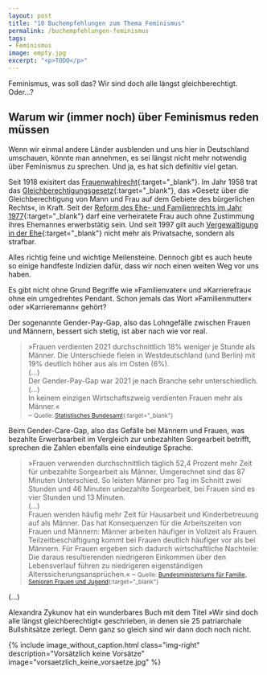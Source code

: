 ```yaml
---
layout: post
title: "10 Buchempfehlungen zum Thema Feminismus"
permalink: /buchempfehlungen-feminismus
tags:
- Feminismus
image: empty.jpg
excerpt: "<p>TODO</p>"
---
```


Feminismus, was soll das? Wir sind doch alle längst gleichberechtigt. Oder...?

## Warum wir (immer noch) über Feminismus reden müssen

Wenn wir einmal andere Länder ausblenden und uns hier in Deutschland umschauen,
könnte man annehmen, es sei längst nicht mehr notwendig über Feminismus zu
sprechen. Und ja, es hat sich definitiv viel getan.

Seit 1918 exisitert das [Frauenwahlrecht](https://www.bundesarchiv.de/DE/Content/Dokumente-zur-Zeitgeschichte/19181130_frauenwahlrecht.html){:target="\_blank"}.
Im Jahr 1958 trat das [Gleichberechtigungsgesetz](https://www.bundesarchiv.de/DE/Content/Dokumente-zur-Zeitgeschichte/19580601-gleichberechtigung.html){:target="\_blank"},
das »Gesetz über die Gleichberechtigung von Mann und Frau auf dem Gebiete des
bürgerlichen Rechts«, in Kraft. Seit der [Reform des Ehe- und Familienrechts im Jahr 1977](https://www.bundestag.de/dokumente/textarchiv/2021/kw13-kalenderblatt-832104){:target="\_blank"}
darf eine verheiratete Frau auch ohne Zustimmung ihres Ehemannes erwerbstätig
sein. Und seit 1997 gilt auch [Vergewaltigung in der Ehe](https://www.bundestag.de/resource/blob/407124/6893b73fe226537fa85e9ccce444dc95/wd-7-307-07-pdf-data.pdf){:target="\_blank"}
nicht mehr als Privatsache, sondern als strafbar.

Alles richtig feine und wichtige Meilensteine. Dennoch gibt es auch heute so
einige handfeste Indizien dafür, dass wir noch einen weiten Weg vor uns haben.

Es gibt nicht ohne Grund Begriffe wie »Familienvater« und »Karrierefrau« ohne
ein umgedrehtes Pendant. Schon jemals das Wort »Familienmutter« oder
»Karrieremann« gehört?

Der sogenannte Gender-Pay-Gap, also das Lohngefälle zwischen Frauen und Männern,
bessert sich stetig, ist aber nach wie vor real.

> »Frauen verdienten 2021 durchschnittlich 18% weniger je Stunde als Männer. Die
> Unterschiede fielen in Westdeutschland (und Berlin) mit 19% deutlich höher aus
> als im Osten (6%).<br/>
> (...)<br/>
> Der Gender-Pay-Gap war 2021 je nach Branche sehr unterschiedlich. (...)<br/>
> In keinem einzigen Wirtschaftszweig verdienten Frauen mehr als Männer.«<br/>
> – <small>Quelle: [Statistisches Bundesamt](https://www.destatis.de/DE/Themen/Arbeit/Arbeitsmarkt/Qualitaet-Arbeit/Dimension-1/gender-pay-gap.html){:target="\_blank"}</small>

Beim Gender-Care-Gap, also das Gefälle bei Männern und Frauen, was bezahlte
Erwerbsarbeit im Vergleich zur unbezahlten Sorgearbeit betrifft, sprechen die
Zahlen ebenfalls eine eindeutige Sprache.

> »Frauen verwenden durchschnittlich täglich 52,4 Prozent mehr Zeit für
> unbezahlte Sorgearbeit als Männer. Umgerechnet sind das 87 Minuten Unterschied.
> So leisten Männer pro Tag im Schnitt zwei Stunden und 46 Minuten unbezahlte
> Sorgearbeit, bei Frauen sind es vier Stunden und 13 Minuten.<br/>
> (...)<br/>
> Frauen wenden häufig mehr Zeit für Hausarbeit und Kinderbetreuung auf als
> Männer. Das hat Konsequenzen für die Arbeitszeiten von Frauen und Männern:
> Männer arbeiten häufiger in Vollzeit als Frauen. Teilzeitbeschäftigung kommt
> bei Frauen deutlich häufiger vor als bei Männern. Für Frauen ergeben sich
> dadurch wirtschaftliche Nachteile: Die daraus resultierenden niedrigeren
> Einkommen über den Lebensverlauf führen zu niedrigeren eigenständigen
> Alterssicherungsansprüchen.«
> – <small>Quelle: [Bundesministeriums für Familie, Senioren Frauen und Jugend](https://www.bmfsfj.de/bmfsfj/themen/gleichstellung/gender-care-gap/indikator-fuer-die-gleichstellung/gender-care-gap-ein-indikator-fuer-die-gleichstellung-137294){:target="\_blank"}</small>


(...)

Alexandra Zykunov hat ein wunderbares Buch mit dem Titel »Wir sind doch alle
längst gleichberechtigt« geschrieben, in denen sie 25 patriarchale Bullshitsätze
zerlegt. Denn ganz so gleich sind wir dann doch noch nicht.

{% include image_without_caption.html
class="img-right"
description="Vorsätzlich keine Vorsätze"
image="vorsaetzlich_keine_vorsaetze.jpg"
%}
